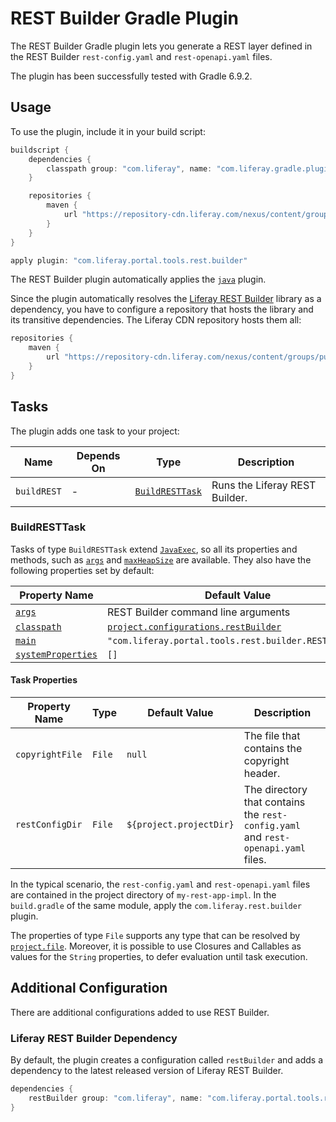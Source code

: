 # REST Builder Gradle Plugin

The REST Builder Gradle plugin lets you generate a REST layer defined in the
REST Builder `rest-config.yaml` and `rest-openapi.yaml` files.

The plugin has been successfully tested with Gradle 6.9.2.

## Usage

To use the plugin, include it in your build script:

```gradle
buildscript {
	dependencies {
		classpath group: "com.liferay", name: "com.liferay.gradle.plugins.rest.builder", version: "1.1.129"
	}

	repositories {
		maven {
			url "https://repository-cdn.liferay.com/nexus/content/groups/public"
		}
	}
}

apply plugin: "com.liferay.portal.tools.rest.builder"
```

The REST Builder plugin automatically applies the [`java`](https://docs.gradle.org/current/userguide/java_plugin.html)
plugin.

Since the plugin automatically resolves the [Liferay REST Builder](https://github.com/liferay/liferay-portal/tree/master/modules/util/portal-tools-rest-builder)
library as a dependency, you have to configure a repository that hosts the
library and its transitive dependencies. The Liferay CDN repository hosts them
all:

```gradle
repositories {
	maven {
		url "https://repository-cdn.liferay.com/nexus/content/groups/public"
	}
}
```

## Tasks

The plugin adds one task to your project:

Name | Depends On | Type | Description
---- | ---------- | ---- | -----------
`buildREST` | \- | [`BuildRESTTask`](#buildresttask) | Runs the Liferay REST Builder.

### BuildRESTTask

Tasks of type `BuildRESTTask` extend [`JavaExec`](https://docs.gradle.org/current/dsl/org.gradle.api.tasks.JavaExec.html),
so all its properties and methods, such as [`args`](https://docs.gradle.org/current/dsl/org.gradle.api.tasks.JavaExec.html#org.gradle.api.tasks.JavaExec:args(java.lang.Iterable))
and [`maxHeapSize`](https://docs.gradle.org/current/dsl/org.gradle.api.tasks.JavaExec.html#org.gradle.api.tasks.JavaExec:maxHeapSize)
are available. They also have the following properties set by default:

Property Name | Default Value
------------- | -------------
[`args`](https://docs.gradle.org/current/dsl/org.gradle.api.tasks.JavaExec.html#org.gradle.api.tasks.JavaExec:args) | REST Builder command line arguments
[`classpath`](https://docs.gradle.org/current/dsl/org.gradle.api.tasks.JavaExec.html#org.gradle.api.tasks.JavaExec:classpath) | [`project.configurations.restBuilder`](#liferay-rest-builder-dependency)
[`main`](https://docs.gradle.org/current/dsl/org.gradle.api.tasks.JavaExec.html#org.gradle.api.tasks.JavaExec:main) | `"com.liferay.portal.tools.rest.builder.RESTBuilder"`
[`systemProperties`](https://docs.gradle.org/current/dsl/org.gradle.api.tasks.JavaExec.html#org.gradle.api.tasks.JavaExec:systemProperties) | `[]`

#### Task Properties

Property Name | Type | Default Value | Description
------------- | ---- | ------------- | -----------
`copyrightFile` | `File` | `null` | The file that contains the copyright header.
`restConfigDir` | `File` |`${project.projectDir}` | The directory that contains the `rest-config.yaml` and `rest-openapi.yaml` files.

In the typical scenario, the `rest-config.yaml` and `rest-openapi.yaml` files
are contained in the project directory of `my-rest-app-impl`. In the
`build.gradle` of the same module, apply the `com.liferay.rest.builder` plugin.

The properties of type `File` supports any type that can be resolved by
[`project.file`](https://docs.gradle.org/current/dsl/org.gradle.api.Project.html#org.gradle.api.Project:file(java.lang.Object)).
Moreover, it is possible to use Closures and Callables as values for the
`String` properties, to defer evaluation until task execution.

## Additional Configuration

There are additional configurations added to use REST Builder.

### Liferay REST Builder Dependency

By default, the plugin creates a configuration called `restBuilder` and adds
a dependency to the latest released version of Liferay REST Builder.

```gradle
dependencies {
	restBuilder group: "com.liferay", name: "com.liferay.portal.tools.rest.builder", version: "1.0.254"
}
```